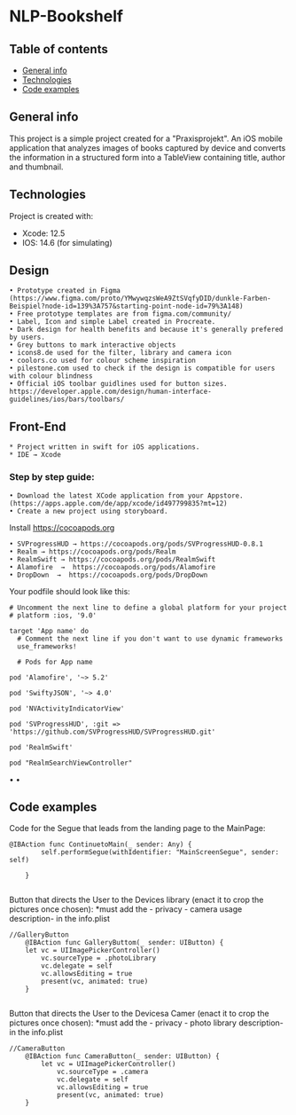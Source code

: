 # NLP-Bookshelf
## Table of contents
* [General info](#general-info)
* [Technologies](#technologies)
* [Code examples](#code-examples)

## General info
This project is a simple project created for a "Praxisprojekt". An iOS mobile application that analyzes images of books captured by device and converts the information in a structured form into a TableView containing title, author and thumbnail.

## Technologies
Project is created with:
* Xcode: 12.5
* IOS: 14.6 (for simulating)

## Design
	• Prototype created in Figma (https://www.figma.com/proto/YMwywqzsWeA9ZtSVqfyDID/dunkle-Farben-Beispiel?node-id=139%3A757&starting-point-node-id=79%3A148)
	• Free prototype templates are from figma.com/community/ 
	• Label, Icon and simple Label created in Procreate.
	• Dark design for health benefits and because it's generally prefered by users.
	• Grey buttons to mark interactive objects
	• icons8.de used for the filter, library and camera icon
	• coolors.co used for colour scheme inspiration
	• pilestone.com used to check if the design is compatible for users with colour blindness
	• Official iOS toolbar guidlines used for button sizes. https://developer.apple.com/design/human-interface-guidelines/ios/bars/toolbars/

## Front-End
	* Project written in swift for iOS applications.
	* IDE → Xcode

### Step by step guide:

	• Download the latest XCode application from your Appstore. (https://apps.apple.com/de/app/xcode/id497799835?mt=12)
	• Create a new project using storyboard.

Install https://cocoapods.org

	• SVProgressHUD → https://cocoapods.org/pods/SVProgressHUD-0.8.1
	• Realm → https://cocoapods.org/pods/Realm
	• RealmSwift → https://cocoapods.org/pods/RealmSwift
	• Alamofire  →  https://cocoapods.org/pods/Alamofire
	• DropDown  →  https://cocoapods.org/pods/DropDown

Your podfile should look like this:
```
# Uncomment the next line to define a global platform for your project
# platform :ios, '9.0'

target 'App name' do
  # Comment the next line if you don't want to use dynamic frameworks
  use_frameworks!

  # Pods for App name

pod 'Alamofire', '~> 5.2'

pod 'SwiftyJSON', '~> 4.0'

pod 'NVActivityIndicatorView'

pod 'SVProgressHUD', :git => 'https://github.com/SVProgressHUD/SVProgressHUD.git'

pod 'RealmSwift'

pod "RealmSearchViewController"
```


• 
•





## Code examples

Code for the Segue that leads from the landing page to the MainPage:
```
@IBAction func ContinuetoMain(_ sender: Any) {
        self.performSegue(withIdentifier: "MainScreenSegue", sender: self)
       
    }
   
```


Button that directs the User to the Devices library (enact it to crop the pictures once chosen):
*must add the - privacy - camera usage description- in the info.plist
```
//GalleryButton
    @IBAction func GalleryButtom(_ sender: UIButton) {
    let vc = UIImagePickerController()
        vc.sourceType = .photoLibrary
        vc.delegate = self
        vc.allowsEditing = true
        present(vc, animated: true)
    }
    
```

Button that directs the User to the Devicesa Camer (enact it to crop the pictures once chosen):
*must add the - privacy - photo library description- in the info.plist
```
//CameraButton
    @IBAction func CameraButton(_ sender: UIButton) {
        let vc = UIImagePickerController()
            vc.sourceType = .camera
            vc.delegate = self
            vc.allowsEditing = true
            present(vc, animated: true)
    }
    
```

